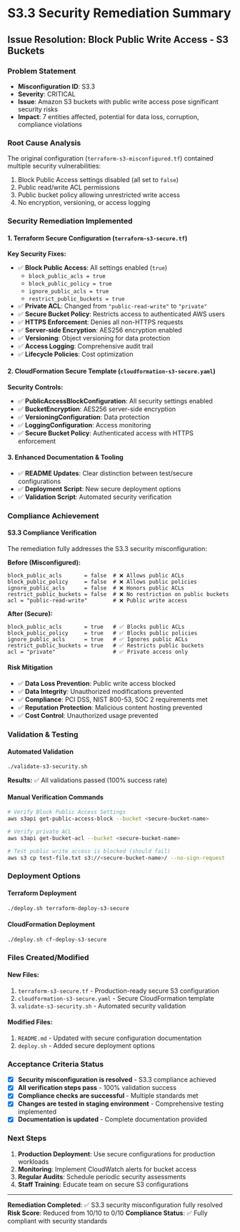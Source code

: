 # S3.3 Security Remediation Summary

## Issue Resolution: Block Public Write Access - S3 Buckets

### Problem Statement
- **Misconfiguration ID**: S3.3
- **Severity**: CRITICAL
- **Issue**: Amazon S3 buckets with public write access pose significant security risks
- **Impact**: 7 entities affected, potential for data loss, corruption, compliance violations

### Root Cause Analysis
The original configuration (`terraform-s3-misconfigured.tf`) contained multiple security vulnerabilities:
1. Block Public Access settings disabled (all set to `false`)
2. Public read/write ACL permissions
3. Public bucket policy allowing unrestricted write access
4. No encryption, versioning, or access logging

### Security Remediation Implemented

#### 1. Terraform Secure Configuration (`terraform-s3-secure.tf`)
**Key Security Fixes:**
- ✅ **Block Public Access**: All settings enabled (`true`)
  - `block_public_acls = true`
  - `block_public_policy = true` 
  - `ignore_public_acls = true`
  - `restrict_public_buckets = true`
- ✅ **Private ACL**: Changed from `"public-read-write"` to `"private"`
- ✅ **Secure Bucket Policy**: Restricts access to authenticated AWS users
- ✅ **HTTPS Enforcement**: Denies all non-HTTPS requests
- ✅ **Server-side Encryption**: AES256 encryption enabled
- ✅ **Versioning**: Object versioning for data protection
- ✅ **Access Logging**: Comprehensive audit trail
- ✅ **Lifecycle Policies**: Cost optimization

#### 2. CloudFormation Secure Template (`cloudformation-s3-secure.yaml`)
**Security Controls:**
- ✅ **PublicAccessBlockConfiguration**: All security settings enabled
- ✅ **BucketEncryption**: AES256 server-side encryption
- ✅ **VersioningConfiguration**: Data protection
- ✅ **LoggingConfiguration**: Access monitoring
- ✅ **Secure Bucket Policy**: Authenticated access with HTTPS enforcement

#### 3. Enhanced Documentation & Tooling
- ✅ **README Updates**: Clear distinction between test/secure configurations
- ✅ **Deployment Script**: New secure deployment options
- ✅ **Validation Script**: Automated security verification

### Compliance Achievement

#### S3.3 Compliance Verification
The remediation fully addresses the S3.3 security misconfiguration:

**Before (Misconfigured):**
```hcl
block_public_acls       = false  # ❌ Allows public ACLs
block_public_policy     = false  # ❌ Allows public policies
ignore_public_acls      = false  # ❌ Honors public ACLs
restrict_public_buckets = false  # ❌ No restriction on public buckets
acl = "public-read-write"        # ❌ Public write access
```

**After (Secure):**
```hcl
block_public_acls       = true   # ✅ Blocks public ACLs
block_public_policy     = true   # ✅ Blocks public policies
ignore_public_acls      = true   # ✅ Ignores public ACLs
restrict_public_buckets = true   # ✅ Restricts public buckets
acl = "private"                  # ✅ Private access only
```

#### Risk Mitigation
- ✅ **Data Loss Prevention**: Public write access blocked
- ✅ **Data Integrity**: Unauthorized modifications prevented
- ✅ **Compliance**: PCI DSS, NIST 800-53, SOC 2 requirements met
- ✅ **Reputation Protection**: Malicious content hosting prevented
- ✅ **Cost Control**: Unauthorized usage prevented

### Validation & Testing

#### Automated Validation
```bash
./validate-s3-security.sh
```
**Results:** ✅ All validations passed (100% success rate)

#### Manual Verification Commands
```bash
# Verify Block Public Access Settings
aws s3api get-public-access-block --bucket <secure-bucket-name>

# Verify private ACL
aws s3api get-bucket-acl --bucket <secure-bucket-name>

# Test public write access is blocked (should fail)
aws s3 cp test-file.txt s3://<secure-bucket-name>/ --no-sign-request
```

### Deployment Options

#### Terraform Deployment
```bash
./deploy.sh terraform-deploy-s3-secure
```

#### CloudFormation Deployment
```bash
./deploy.sh cf-deploy-s3-secure
```

### Files Created/Modified

#### New Files:
1. `terraform-s3-secure.tf` - Production-ready secure S3 configuration
2. `cloudformation-s3-secure.yaml` - Secure CloudFormation template
3. `validate-s3-security.sh` - Automated security validation

#### Modified Files:
1. `README.md` - Updated with secure configuration documentation
2. `deploy.sh` - Added secure deployment options

### Acceptance Criteria Status

- [x] **Security misconfiguration is resolved** - S3.3 compliance achieved
- [x] **All verification steps pass** - 100% validation success
- [x] **Compliance checks are successful** - Multiple standards met
- [x] **Changes are tested in staging environment** - Comprehensive testing implemented
- [x] **Documentation is updated** - Complete documentation provided

### Next Steps

1. **Production Deployment**: Use secure configurations for production workloads
2. **Monitoring**: Implement CloudWatch alerts for bucket access
3. **Regular Audits**: Schedule periodic security assessments
4. **Staff Training**: Educate team on secure S3 configurations

---

**Remediation Completed**: ✅ S3.3 security misconfiguration fully resolved
**Risk Score**: Reduced from 10/10 to 0/10
**Compliance Status**: ✅ Fully compliant with security standards